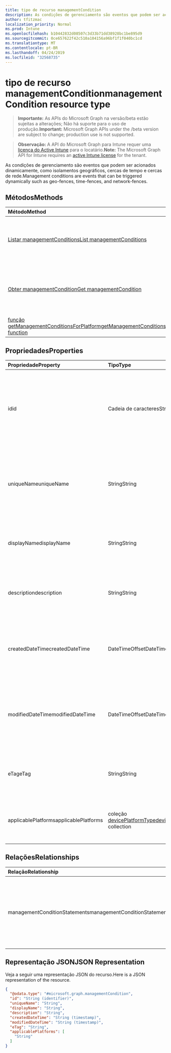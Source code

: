 ```yaml
---
title: tipo de recurso managementCondition
description: As condições de gerenciamento são eventos que podem ser acionados dinamicamente, como isolamentos geográficos, cercas de tempo e cercas de rede.
author: tfitzmac
localization_priority: Normal
ms.prod: Intune
ms.openlocfilehash: b10442832d08507c3d33b71dd38928bc1be895d9
ms.sourcegitcommit: 0ce657622f42c510a104156a96bf1f1f040bc1cd
ms.translationtype: MT
ms.contentlocale: pt-BR
ms.lasthandoff: 04/24/2019
ms.locfileid: "32568735"
---
```

# <a name="managementcondition-resource-type"></a><span data-ttu-id="75a9e-103">tipo de recurso managementCondition</span><span class="sxs-lookup"><span data-stu-id="75a9e-103">managementCondition resource type</span></span>

> <span data-ttu-id="75a9e-104">**Importante:** As APIs do Microsoft Graph na versão/beta estão sujeitas a alterações; Não há suporte para o uso de produção.</span><span class="sxs-lookup"><span data-stu-id="75a9e-104">**Important:** Microsoft Graph APIs under the /beta version are subject to change; production use is not supported.</span></span>

> <span data-ttu-id="75a9e-105">**Observação:** A API do Microsoft Graph para Intune requer uma [licença do Active Intune](https://go.microsoft.com/fwlink/?linkid=839381) para o locatário.</span><span class="sxs-lookup"><span data-stu-id="75a9e-105">**Note:** The Microsoft Graph API for Intune requires an [active Intune license](https://go.microsoft.com/fwlink/?linkid=839381) for the tenant.</span></span>

<span data-ttu-id="75a9e-106">As condições de gerenciamento são eventos que podem ser acionados dinamicamente, como isolamentos geográficos, cercas de tempo e cercas de rede.</span><span class="sxs-lookup"><span data-stu-id="75a9e-106">Management conditions are events that can be triggered dynamically such as geo-fences, time-fences, and network-fences.</span></span>

## <a name="methods"></a><span data-ttu-id="75a9e-107">Métodos</span><span class="sxs-lookup"><span data-stu-id="75a9e-107">Methods</span></span>
|<span data-ttu-id="75a9e-108">Método</span><span class="sxs-lookup"><span data-stu-id="75a9e-108">Method</span></span>|<span data-ttu-id="75a9e-109">Tipo de retorno</span><span class="sxs-lookup"><span data-stu-id="75a9e-109">Return Type</span></span>|<span data-ttu-id="75a9e-110">Descrição</span><span class="sxs-lookup"><span data-stu-id="75a9e-110">Description</span></span>|
|:---|:---|:---|
|[<span data-ttu-id="75a9e-111">Listar managementConditions</span><span class="sxs-lookup"><span data-stu-id="75a9e-111">List managementConditions</span></span>](../api/intune-fencing-managementcondition-list.md)|<span data-ttu-id="75a9e-112">coleção [managementCondition](../resources/intune-fencing-managementcondition.md)</span><span class="sxs-lookup"><span data-stu-id="75a9e-112">[managementCondition](../resources/intune-fencing-managementcondition.md) collection</span></span>|<span data-ttu-id="75a9e-113">Listar Propriedades e relações dos objetos [managementCondition](../resources/intune-fencing-managementcondition.md) .</span><span class="sxs-lookup"><span data-stu-id="75a9e-113">List properties and relationships of the [managementCondition](../resources/intune-fencing-managementcondition.md) objects.</span></span>|
|[<span data-ttu-id="75a9e-114">Obter managementCondition</span><span class="sxs-lookup"><span data-stu-id="75a9e-114">Get managementCondition</span></span>](../api/intune-fencing-managementcondition-get.md)|[<span data-ttu-id="75a9e-115">managementCondition</span><span class="sxs-lookup"><span data-stu-id="75a9e-115">managementCondition</span></span>](../resources/intune-fencing-managementcondition.md)|<span data-ttu-id="75a9e-116">Leia as propriedades e as relações do objeto [managementCondition](../resources/intune-fencing-managementcondition.md) .</span><span class="sxs-lookup"><span data-stu-id="75a9e-116">Read properties and relationships of the [managementCondition](../resources/intune-fencing-managementcondition.md) object.</span></span>|
|[<span data-ttu-id="75a9e-117">função getManagementConditionsForPlatform</span><span class="sxs-lookup"><span data-stu-id="75a9e-117">getManagementConditionsForPlatform function</span></span>](../api/intune-fencing-managementcondition-getmanagementconditionsforplatform.md)|<span data-ttu-id="75a9e-118">coleção [managementCondition](../resources/intune-fencing-managementcondition.md)</span><span class="sxs-lookup"><span data-stu-id="75a9e-118">[managementCondition](../resources/intune-fencing-managementcondition.md) collection</span></span>|<span data-ttu-id="75a9e-119">Ainda não documentado</span><span class="sxs-lookup"><span data-stu-id="75a9e-119">Not yet documented</span></span>|

## <a name="properties"></a><span data-ttu-id="75a9e-120">Propriedades</span><span class="sxs-lookup"><span data-stu-id="75a9e-120">Properties</span></span>
|<span data-ttu-id="75a9e-121">Propriedade</span><span class="sxs-lookup"><span data-stu-id="75a9e-121">Property</span></span>|<span data-ttu-id="75a9e-122">Tipo</span><span class="sxs-lookup"><span data-stu-id="75a9e-122">Type</span></span>|<span data-ttu-id="75a9e-123">Descrição</span><span class="sxs-lookup"><span data-stu-id="75a9e-123">Description</span></span>|
|:---|:---|:---|
|<span data-ttu-id="75a9e-124">id</span><span class="sxs-lookup"><span data-stu-id="75a9e-124">id</span></span>|<span data-ttu-id="75a9e-125">Cadeia de caracteres</span><span class="sxs-lookup"><span data-stu-id="75a9e-125">String</span></span>|<span data-ttu-id="75a9e-126">Identificador exclusivo da condição de gerenciamento.</span><span class="sxs-lookup"><span data-stu-id="75a9e-126">Unique identifier for the management condition.</span></span> <span data-ttu-id="75a9e-127">Valor gerado pelo sistema atribuído quando criado.</span><span class="sxs-lookup"><span data-stu-id="75a9e-127">System generated value assigned when created.</span></span>|
|<span data-ttu-id="75a9e-128">uniqueName</span><span class="sxs-lookup"><span data-stu-id="75a9e-128">uniqueName</span></span>|<span data-ttu-id="75a9e-129">String</span><span class="sxs-lookup"><span data-stu-id="75a9e-129">String</span></span>|<span data-ttu-id="75a9e-130">Nome exclusivo para a condição de gerenciamento.</span><span class="sxs-lookup"><span data-stu-id="75a9e-130">Unique name for the management condition.</span></span> <span data-ttu-id="75a9e-131">Usado em expressões de condição de gerenciamento.</span><span class="sxs-lookup"><span data-stu-id="75a9e-131">Used in management condition expressions.</span></span>|
|<span data-ttu-id="75a9e-132">displayName</span><span class="sxs-lookup"><span data-stu-id="75a9e-132">displayName</span></span>|<span data-ttu-id="75a9e-133">String</span><span class="sxs-lookup"><span data-stu-id="75a9e-133">String</span></span>|<span data-ttu-id="75a9e-134">O nome do administrador definido da condição de gerenciamento.</span><span class="sxs-lookup"><span data-stu-id="75a9e-134">The admin defined name of the management condition.</span></span>|
|<span data-ttu-id="75a9e-135">description</span><span class="sxs-lookup"><span data-stu-id="75a9e-135">description</span></span>|<span data-ttu-id="75a9e-136">String</span><span class="sxs-lookup"><span data-stu-id="75a9e-136">String</span></span>|<span data-ttu-id="75a9e-137">A descrição definida pelo administrador da condição de gerenciamento.</span><span class="sxs-lookup"><span data-stu-id="75a9e-137">The admin defined description of the management condition.</span></span>|
|<span data-ttu-id="75a9e-138">createdDateTime</span><span class="sxs-lookup"><span data-stu-id="75a9e-138">createdDateTime</span></span>|<span data-ttu-id="75a9e-139">DateTimeOffset</span><span class="sxs-lookup"><span data-stu-id="75a9e-139">DateTimeOffset</span></span>|<span data-ttu-id="75a9e-140">A hora em que a condição de gerenciamento foi criada.</span><span class="sxs-lookup"><span data-stu-id="75a9e-140">The time the management condition was created.</span></span> <span data-ttu-id="75a9e-141">Lado do serviço gerado.</span><span class="sxs-lookup"><span data-stu-id="75a9e-141">Generated service side.</span></span>|
|<span data-ttu-id="75a9e-142">modifiedDateTime</span><span class="sxs-lookup"><span data-stu-id="75a9e-142">modifiedDateTime</span></span>|<span data-ttu-id="75a9e-143">DateTimeOffset</span><span class="sxs-lookup"><span data-stu-id="75a9e-143">DateTimeOffset</span></span>|<span data-ttu-id="75a9e-144">A hora em que a condição de gerenciamento foi modificada pela última vez.</span><span class="sxs-lookup"><span data-stu-id="75a9e-144">The time the management condition was last modified.</span></span> <span data-ttu-id="75a9e-145">Atualizado o lado do serviço.</span><span class="sxs-lookup"><span data-stu-id="75a9e-145">Updated service side.</span></span>|
|<span data-ttu-id="75a9e-146">eTag</span><span class="sxs-lookup"><span data-stu-id="75a9e-146">eTag</span></span>|<span data-ttu-id="75a9e-147">String</span><span class="sxs-lookup"><span data-stu-id="75a9e-147">String</span></span>|<span data-ttu-id="75a9e-148">ETag da condição de gerenciamento.</span><span class="sxs-lookup"><span data-stu-id="75a9e-148">ETag of the management condition.</span></span> <span data-ttu-id="75a9e-149">Atualizado o lado do serviço.</span><span class="sxs-lookup"><span data-stu-id="75a9e-149">Updated service side.</span></span>|
|<span data-ttu-id="75a9e-150">applicablePlatforms</span><span class="sxs-lookup"><span data-stu-id="75a9e-150">applicablePlatforms</span></span>|<span data-ttu-id="75a9e-151">coleção [devicePlatformType](../resources/intune-shared-deviceplatformtype.md)</span><span class="sxs-lookup"><span data-stu-id="75a9e-151">[devicePlatformType](../resources/intune-shared-deviceplatformtype.md) collection</span></span>|<span data-ttu-id="75a9e-152">As plataformas aplicáveis para essa condição de gerenciamento.</span><span class="sxs-lookup"><span data-stu-id="75a9e-152">The applicable platforms for this management condition.</span></span>|

## <a name="relationships"></a><span data-ttu-id="75a9e-153">Relações</span><span class="sxs-lookup"><span data-stu-id="75a9e-153">Relationships</span></span>
|<span data-ttu-id="75a9e-154">Relação</span><span class="sxs-lookup"><span data-stu-id="75a9e-154">Relationship</span></span>|<span data-ttu-id="75a9e-155">Tipo</span><span class="sxs-lookup"><span data-stu-id="75a9e-155">Type</span></span>|<span data-ttu-id="75a9e-156">Descrição</span><span class="sxs-lookup"><span data-stu-id="75a9e-156">Description</span></span>|
|:---|:---|:---|
|<span data-ttu-id="75a9e-157">managementConditionStatements</span><span class="sxs-lookup"><span data-stu-id="75a9e-157">managementConditionStatements</span></span>|<span data-ttu-id="75a9e-158">coleção [managementConditionStatement](../resources/intune-fencing-managementconditionstatement.md)</span><span class="sxs-lookup"><span data-stu-id="75a9e-158">[managementConditionStatement](../resources/intune-fencing-managementconditionstatement.md) collection</span></span>|<span data-ttu-id="75a9e-159">As instruções de condição de gerenciamento associadas à condição de gerenciamento.</span><span class="sxs-lookup"><span data-stu-id="75a9e-159">The management condition statements associated to the management condition.</span></span>|

## <a name="json-representation"></a><span data-ttu-id="75a9e-160">Representação JSON</span><span class="sxs-lookup"><span data-stu-id="75a9e-160">JSON Representation</span></span>
<span data-ttu-id="75a9e-161">Veja a seguir uma representação JSON do recurso.</span><span class="sxs-lookup"><span data-stu-id="75a9e-161">Here is a JSON representation of the resource.</span></span>
<!-- {
  "blockType": "resource",
  "keyProperty": "id",
  "@odata.type": "microsoft.graph.managementCondition"
}
-->
``` json
{
  "@odata.type": "#microsoft.graph.managementCondition",
  "id": "String (identifier)",
  "uniqueName": "String",
  "displayName": "String",
  "description": "String",
  "createdDateTime": "String (timestamp)",
  "modifiedDateTime": "String (timestamp)",
  "eTag": "String",
  "applicablePlatforms": [
    "String"
  ]
}
```





